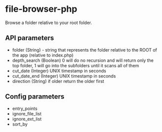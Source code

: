 # file-browser-php
Browse a folder relative to your root folder.

## API parameters

 - folder (String)  -  string that represents the folder relative to the ROOT of the app (relative to index.php)
 - depth_search (Boolean) 0 will do no recursion and will return only the top folder, 1 will go into the subfolders until it scans all of them
 - cut_date (Integer) UNIX timestamp in seconds
 - cut_date_end (Integer) UNIX timestamp in seconds
 - direction (String) if older return the older first

## Config parameters
- entry_points
- ignore_file_list
- ignore_ext_list
- sort_by


